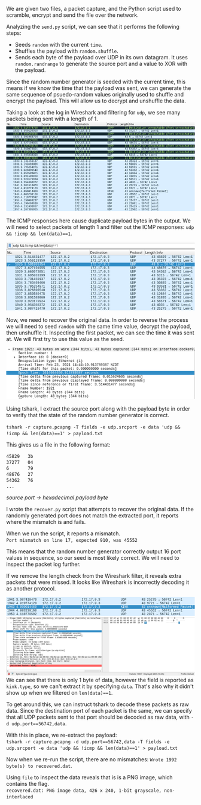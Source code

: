 We are given two files, a packet capture, and the Python script used to scramble, encrypt and send the file over the network.

Analyzing the `send.py` script, we can see that it performs the following steps:
- Seeds `random` with the current `time`.
- Shuffles the payload with `random.shuffle`.
- Sends each byte of the payload over UDP in its own datagram. It uses `random.randrange` to generate the source port and a value to XOR with the payload.

Since the random number generator is seeded with the current time, this means if we know the time that the payload was sent, we can generate the same sequence of psuedo-random values originally used to shuffle and encrypt the payload. This will allow us to decrypt and unshuffle the data.

Taking a look at the log in Wireshark and filtering for `udp`, we see many packets being sent with a length of 1.
![](img/scrambled-bytes-1.png)

The ICMP responses here cause duplicate payload bytes in the output. We will need to select packets of length 1 and filter out the ICMP responses: `udp && !icmp && len(data)==1`.

![](img/scrambled-bytes-2.png)

Now, we need to recover the original data. In order to reverse the process we will need to seed `random` with the same time value, decrypt the payload, then unshuffle it. Inspecting the first packet, we can see the time it was sent at. We will first try to use this value as the seed.

![](img/scrambled-bytes-3.png)

Using tshark, I extract the source port along with the payload byte in order to verify that the state of the random number generator is correct.

`tshark -r capture.pcapng -T fields -e udp.srcport -e data 'udp && !icmp && len(data)==1' > payload.txt`

This gives us a file in the following format:
```
45829   3b
37277   04
6       79
48676   27
54362   76
...
```
*source port -> hexadecimal payload byte*

I wrote the `recover.py` script that attempts to recover the original data. If the randomly generated port does not match the extracted port, it reports where the mismatch is and fails.

When we run the script, it reports a mismatch.\
`Port mismatch on line 17, expected 910, was 45552`

This means that the random number generator correctly output 16 port values in sequence, so our seed is most likely correct. We will need to inspect the packet log further.

If we remove the length check from the Wireshark filter, it reveals extra packets that were missed. It looks like Wireshark is incorrectly decoding it as another protocol.

![](img/scrambled-bytes-4.png)
![](img/scrambled-bytes-5.png)
We can see that there is only 1 byte of data, however the field is reported as `kink.type`, so we can't extract it by specifying `data`. That's also why it didn't show up when we filtered on `len(data)==1`.

To get around this, we can instruct tshark to decode these packets as raw data. Since the destination port of each packet is the same, we can specify that all UDP packets sent to that port should be decoded as raw data, with `-d udp.port==56742,data`.

With this in place, we re-extract the payload:\
`tshark -r capture.pcapng -d udp.port==56742,data -T fields -e udp.srcport -e data 'udp && !icmp && len(data)==1' > payload.txt`

Now when we re-run the script, there are no mismatches: `Wrote 1992 byte(s) to recovered.dat`.

Using `file` to inspect the data reveals that is is a PNG image, which contains the flag.\
`recovered.dat: PNG image data, 426 x 240, 1-bit grayscale, non-interlaced`
